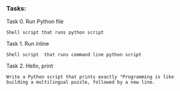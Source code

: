 ### Tasks:

Task 0. Run Python file
```
Shell script that runs python script
```

Task 1. Run inline
```
Shell script  that runs command line python script
```

Task 2. Hello, print
```
Write a Python script that prints exactly "Programming is like building a multilingual puzzle, followed by a new line.
```